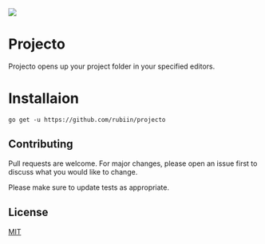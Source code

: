 
<img src="https://www.devteam.space/wp-content/uploads/2017/03/gopher_head-min.png"/>

# Projecto

Projecto opens up your project folder in your specified editors.

# Installaion

`go get -u https://github.com/rubiin/projecto`



## Contributing
Pull requests are welcome. For major changes, please open an issue first to discuss what you would like to change.

Please make sure to update tests as appropriate.

## License
[MIT](https://choosealicense.com/licenses/mit/)
